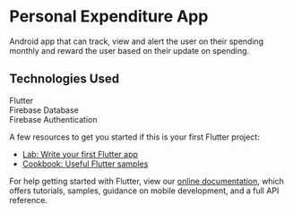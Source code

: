 # Personal Expenditure App

Android app that can track, view and alert the user on their spending monthly and reward the user based on their update on spending.

## Technologies Used

Flutter<br>
Firebase Database<br>
Firebase Authentication<br>

A few resources to get you started if this is your first Flutter project:

- [Lab: Write your first Flutter app](https://flutter.dev/docs/get-started/codelab)
- [Cookbook: Useful Flutter samples](https://flutter.dev/docs/cookbook)

For help getting started with Flutter, view our
[online documentation](https://flutter.dev/docs), which offers tutorials,
samples, guidance on mobile development, and a full API reference.
